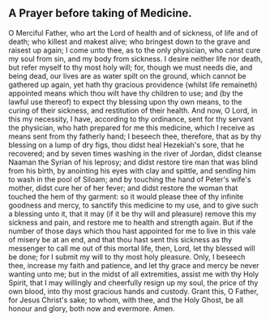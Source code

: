 ## A Prayer before taking of Medicine.

O Merciful Father, who art the Lord of health and of sickness, of life
and of death; who killest and makest alive; who bringest down to the
grave and raisest up again; I come unto thee, as to the only physician,
who canst cure my soul from sin, and my body from sickness. I desire
neither life nor death, but refer myself to thy most holy will; for,
though we must needs die, and being dead, our lives are as water spilt
on the ground, which cannot be gathered up again, yet hath thy gracious
providence (whilst life remaineth) appointed means which thou wilt have
thy children to use; and (by the lawful use thereof) to expect thy
blessing upon thy own means, to the curing of their sickness, and
restitution of their health. And now, O Lord, in this my necessity, I
have, according to thy ordinance, sent for thy servant the physician,
who hath prepared for me this medicine, which I receive as means sent
from thy fatherly hand; I beseech thee, therefore, that as by thy
blessing on a lump of dry figs, thou didst heal Hezekiah's sore, that
he recovered; and by seven times washing in the river of Jordan, didst
cleanse Naaman the Syrian of his leprosy; and didst restore tire man
that was blind from his birth, by anointing his eyes with clay and
spittle, and sending him to wash in the pool of Siloam; and by touching
the hand of Peter's wife's mother, didst cure her of her fever; and
didst restore the woman that touched the hem of thy garment: so it
would please thee of thy infinite goodness and mercy, to sanctify this
medicine to my use, and to give such a blessing unto it, that it may
(if it be thy will and pleasure) remove this my sickness and pain, and
restore me to health and strength again. But if the number of those
days which thou hast appointed for me to live in this vale of misery be
at an end, and that thou hast sent this sickness as thy messenger to
call me out of this mortal life, then, Lord, let thy blessed will be
done; for I submit my will to thy most holy pleasure. Only, I beseech
thee, increase my faith and patience, and let thy grace and mercy be
never wanting unto me; but in the midst of all extremities, assist me
with thy Holy Spirit, that I may willingly and cheerfully resign up my
soul, the price of thy own blood, into thy most gracious hands and
custody. Grant this, O Father, for Jesus Christ's sake; to whom, with
thee, and the Holy Ghost, be all honour and glory, both now and
evermore. Amen.
